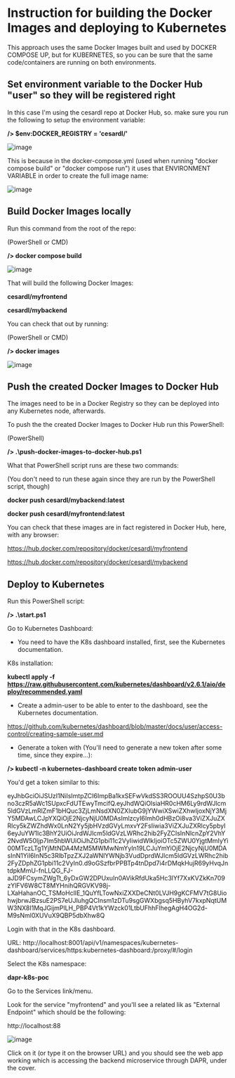 # Instruction for building the Docker Images and deploying to Kubernetes

This approach uses the same Docker Images built and used by DOCKER COMPOSE UP, but for KUBERNETES, so you can be sure that the same code/containers are running on both environments. 

## Set environment variable to the Docker Hub "user" so they will be registered right

In this case I'm using the cesardl repo at Docker Hub, so. make sure you run the following to setup the environment variable:

**/> $env:DOCKER_REGISTRY = 'cesardl/'**

![image](https://user-images.githubusercontent.com/1712635/200633765-dbc5582c-1b00-4c56-acf8-6279b05fcf8c.png)

This is because in the docker-compose.yml (used when running "docker compose build" or "docker compose run") it uses that ENVIRONMENT VARIABLE in order to create the full image name:

![image](https://user-images.githubusercontent.com/1712635/200634554-fa030705-3332-42c1-a136-03772ca20de8.png)


## Build Docker Images locally

Run this command from the root of the repo:

(PowerShell or CMD)

**/> docker compose build**

![image](https://user-images.githubusercontent.com/1712635/200635253-63dac1a2-b789-449a-beb3-54e4002c6af5.png)

That will build the following Docker Images:

**cesardl/myfrontend**

**cesardl/mybackend**

You can check that out by running:

(PowerShell or CMD)

**/> docker images**

![image](https://user-images.githubusercontent.com/1712635/200630555-18704481-0e08-4bd2-bc1c-81b0b2aad5af.png)

## Push the created Docker Images to Docker Hub

The images need to be in a Docker Registry so they can be deployed into any Kubernetes node, afterwards.

To push the the created Docker Images to Docker Hub run this PowerShell:

(PowerShell)

**/> .\push-docker-images-to-docker-hub.ps1**

What that PowerShell script runs are these two commands:

(You don't need to run these again since they are run by the PowerShell script, though)

**docker push  cesardl/mybackend:latest**

**docker push  cesardl/myfrontend:latest**

You can check that these images are in fact registered in Docker Hub, here, with any browser:

https://hub.docker.com/repository/docker/cesardl/myfrontend

https://hub.docker.com/repository/docker/cesardl/mybackend


## Deploy to Kubernetes 

Run this PowerShell script:

**/> .\start.ps1**

Go to Kubernetes Dashboard:

- You need to have the K8s dashboard installed, first, see the Kubernetes documentation.

K8s installation:

**kubectl apply -f https://raw.githubusercontent.com/kubernetes/dashboard/v2.6.1/aio/deploy/recommended.yaml**

- Create a admin-user to be able to enter to the dashboard, see the Kubernetes documentation.

https://github.com/kubernetes/dashboard/blob/master/docs/user/access-control/creating-sample-user.md

- Generate a token with (You'll need to generate a new token after some time, since they expire...):

**/> kubectl -n kubernetes-dashboard create token admin-user**

You'd get a token similar to this:

eyJhbGciOiJSUzI1NiIsImtpZCI6ImpBa1kxSEFwVkdSS3ROOUU4SzhpS0U3bno3czR5aWc1SUpxcFdUTEwyTmcifQ.eyJhdWQiOlsiaHR0cHM6Ly9rdWJlcm5ldGVzLmRlZmF1bHQuc3ZjLmNsdXN0ZXIubG9jYWwiXSwiZXhwIjoxNjY3MjY5MDAwLCJpYXQiOjE2NjcyNjU0MDAsImlzcyI6Imh0dHBzOi8va3ViZXJuZXRlcy5kZWZhdWx0LnN2Yy5jbHVzdGVyLmxvY2FsIiwia3ViZXJuZXRlcy5pbyI6eyJuYW1lc3BhY2UiOiJrdWJlcm5ldGVzLWRhc2hib2FyZCIsInNlcnZpY2VhY2NvdW50Ijp7Im5hbWUiOiJhZG1pbi11c2VyIiwidWlkIjoiOTc5ZWU0YjgtMmIyYi00MTczLTg1YjMtNDA4MzM5MWMwNmYyIn19LCJuYmYiOjE2NjcyNjU0MDAsInN1YiI6InN5c3RlbTpzZXJ2aWNlYWNjb3VudDprdWJlcm5ldGVzLWRhc2hib2FyZDphZG1pbi11c2VyIn0.d9oGSzfbrPPBTp4tnDpd7i4rDMqkHujR69yHvqJntdpkMmU-fnLLQG_FJ-aJD9FCsymZWgTt_6yDxGW2DPUxuIn0AVikRfdUka5Hc3lYf7XxKVZkKn709zYlFV6W8CT8MYHnihQRGVKV98j-LXaHahanOC_TSMoHclIE_1QuYfLTowNxiZXXDeCNt0LVJH9gKCFMV7tG8UiohwjbrwJBzsuE2PS7eUJluhgQCInsm1zDTu9sgGWXbgsq5HByhV7kxpNqtUMW3NX8I1MqJGijmPlLH_PBP4Vt1kYWzck01LtbUFhhFlhegAgH4OG2d-M9sNml0XUVuX9QBP5dbXhw8Q

Login with that in the K8s dashboard.

URL: http://localhost:8001/api/v1/namespaces/kubernetes-dashboard/services/https:kubernetes-dashboard:/proxy/#/login

Select the K8s namespace:

**dapr-k8s-poc**

Go to the Services link/menu.

Look for the service "myfrontend" and you'll see a related lik as "External Endpoint" which should be the following:

http://localhost:88

![image](https://user-images.githubusercontent.com/1712635/200631111-7390233a-4785-4d3a-aa09-a92ca8c1a4c3.png)

Click on it (or type it on the browser URL) and you should see the web app working which is accessing the backend microservice through DAPR, under the cover.

